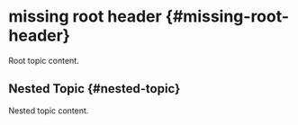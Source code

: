 # missing root header {#missing-root-header}

Root topic content.

## Nested Topic {#nested-topic}

Nested topic content.

